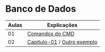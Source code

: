 # Banco de Dados

|Aulas|Explicações|
|-|-|
|01|[Comandos do CMD](/anotacoes[MD]/CMD.md)|
|02|[Capitulo-01](/js/cap01/ex-01.html) / [Outro exemplo](/js/cap01/logica.js)|